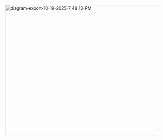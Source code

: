 <img width="545" height="430" alt="diagram-export-10-19-2025-7_48_13-PM" src="https://github.com/user-attachments/assets/e5e80027-7307-4a6d-806b-3370c48dba32" />
